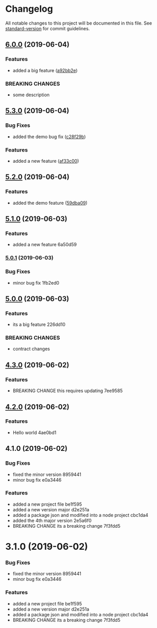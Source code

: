 # Changelog

All notable changes to this project will be documented in this file. See [standard-version](https://github.com/conventional-changelog/standard-version) for commit guidelines.

## [6.0.0](https://github.com/roughnote/conventional-commit-sample/compare/v5.3.0...v6.0.0) (2019-06-04)


### Features

* added a big feature ([a92bb2e](https://github.com/roughnote/conventional-commit-sample/commit/a92bb2e))


### BREAKING CHANGES

* some description



## [5.3.0](https://github.com/roughnote/conventional-commit-sample/compare/v5.2.0...v5.3.0) (2019-06-04)


### Bug Fixes

* added the demo bug fix ([c28f29b](https://github.com/roughnote/conventional-commit-sample/commit/c28f29b))


### Features

* added a new feature ([af33c00](https://github.com/roughnote/conventional-commit-sample/commit/af33c00))



## [5.2.0](https://github.com/roughnote/conventional-commit-sample/compare/v5.1.0...v5.2.0) (2019-06-04)


### Features

* added the demo feature ([59dba09](https://github.com/roughnote/conventional-commit-sample/commit/59dba09))



## [5.1.0](///compare/v5.0.1...v5.1.0) (2019-06-03)


### Features

* added a new feature 6a50d59



### [5.0.1](///compare/v5.0.0...v5.0.1) (2019-06-03)


### Bug Fixes

* minor bug fix 1fb2ed0



## [5.0.0](///compare/v4.3.0...v5.0.0) (2019-06-03)


### Features

* its a big feature 226dd10


### BREAKING CHANGES

* contract changes



## [4.3.0](///compare/v4.2.0...v4.3.0) (2019-06-02)


### Features

* BREAKING CHANGE this requires updating 7ee9585



## [4.2.0](///compare/v4.1.0...v4.2.0) (2019-06-02)


### Features

* Hello world 4ae0bd1



## 4.1.0 (2019-06-02)


### Bug Fixes

* fixed the minor version 8959441
* minor bug fix e0a3446


### Features

* added a new project file be1f595
* added a new version major d2e251a
* added a package json and modified into a node project cbc1da4
* added the 4th major version 2e5a6f0
* BREAKING CHANGE its a breaking change 7f3fdd5



# 3.1.0 (2019-06-02)


### Bug Fixes

* fixed the minor version 8959441
* minor bug fix e0a3446


### Features

* added a new project file be1f595
* added a new version major d2e251a
* added a package json and modified into a node project cbc1da4
* BREAKING CHANGE its a breaking change 7f3fdd5
